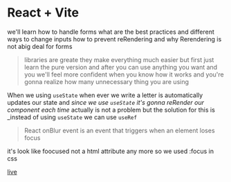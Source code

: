 # React + Vite

we'll learn how to handle forms what are the best practices and different ways to change inputs how to prevent reRendering and why Rerendering is not abig deal for forms

> libraries are greate they make everything much easier but first just learn the pure version and after you can use anything you want and you we'll feel more confident when you know how it works and you're gonna realize how many unnecessary thing you are using

When we using `useState` when ever we write a letter is automatically updates our state and _since we use `useState` it's gonna reRender our component each time_ actually is not a problem but the solution for this is \_instead of using `useState` we can use `useRef`

> React onBlur event is an event that triggers when an element loses focus

it's look like foocused not a html attribute any more so we used :focus in css

[live](https://frontend--cool-banoffee-acf8ad.netlify.app/)

